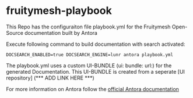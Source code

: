 # fruitymesh-playbook
This Repo has the configuraiton file playbook.yml for the Fruitymesh Open-Source documentation built by Antora

Execute following command to build documentation with search activated:
````
DOCSEARCH_ENABLED=true DOCSEARCH_ENGINE=lunr antora playbook.yml
````

The playbook.yml uses a custom UI-BUNDLE (ui: bundle: url:) for the generated Documentation.
This UI-BUNDLE is created from a seperate [UI repository] (*** ADD LINK HERE ***)

For more information on Antora follow the [official Antora documentation](https://docs.antora.org/antora/2.0/)
